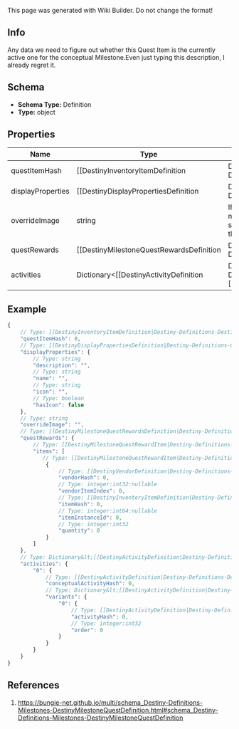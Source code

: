 <span class="wiki-builder">This page was generated with Wiki Builder. Do not change the format!</span>

## Info
Any data we need to figure out whether this Quest Item is the currently active one for the conceptual Milestone.Even just typing this description, I already regret it.

## Schema
* **Schema Type:** Definition
* **Type:** object

## Properties
Name | Type | Description
---- | ---- | -----------
questItemHash | [[DestinyInventoryItemDefinition|Destiny-Definitions-DestinyInventoryItemDefinition]]:ManifestDefinition:integer:uint32 | The item representing this Milestone quest.  Use this hash to look up the DestinyInventoryItemDefinitionfor the quest to find its steps and human readable data.
displayProperties | [[DestinyDisplayPropertiesDefinition|Destiny-Definitions-Common-DestinyDisplayPropertiesDefinition]]:Definition | The individual quests may have different definitions from the overall milestone: if there's a specific activequest, use these displayProperties instead of that of the overall DestinyMilestoneDefinition.
overrideImage | string | If populated, this image can be shown instead of the generic milestone's image when this quest is live,or it can be used to show a background image for the quest itself that differs from that of the Activityor the Milestone.
questRewards | [[DestinyMilestoneQuestRewardsDefinition|Destiny-Definitions-Milestones-DestinyMilestoneQuestRewardsDefinition]]:Definition | The rewards you will get for completing this quest, as best as we could extract them fromour data.  Sometimes, it'll be a decent amount of data.  Sometimes, it's going to be sucky.  Sorry.
activities | Dictionary&lt;[[DestinyActivityDefinition|Destiny-Definitions-DestinyActivityDefinition]]:ManifestDefinition:integer:uint32,[[DestinyMilestoneActivityDefinition|Destiny-Definitions-Milestones-DestinyMilestoneActivityDefinition]]:Definition&gt; | The full set of all possible &quot;conceptual activities&quot; that are related to this Milestone.Tiers or alternative modes of play within these conceptual activities will be defined as sub-entities.Keyed by the Conceptual Activity Hash.  Use the key to look up DestinyActivityDefinition.

## Example
```javascript
{
    // Type: [[DestinyInventoryItemDefinition|Destiny-Definitions-DestinyInventoryItemDefinition]]:ManifestDefinition:integer:uint32
    "questItemHash": 0,
    // Type: [[DestinyDisplayPropertiesDefinition|Destiny-Definitions-Common-DestinyDisplayPropertiesDefinition]]:Definition
    "displayProperties": {
        // Type: string
        "description": "",
        // Type: string
        "name": "",
        // Type: string
        "icon": "",
        // Type: boolean
        "hasIcon": false
    },
    // Type: string
    "overrideImage": "",
    // Type: [[DestinyMilestoneQuestRewardsDefinition|Destiny-Definitions-Milestones-DestinyMilestoneQuestRewardsDefinition]]:Definition
    "questRewards": {
        // Type: [[DestinyMilestoneQuestRewardItem|Destiny-Definitions-Milestones-DestinyMilestoneQuestRewardItem]]:Definition[]
        "items": [
           // Type: [[DestinyMilestoneQuestRewardItem|Destiny-Definitions-Milestones-DestinyMilestoneQuestRewardItem]]:Definition
            {
                // Type: [[DestinyVendorDefinition|Destiny-Definitions-DestinyVendorDefinition]]:ManifestDefinition:integer:uint32:nullable
                "vendorHash": 0,
                // Type: integer:int32:nullable
                "vendorItemIndex": 0,
                // Type: [[DestinyInventoryItemDefinition|Destiny-Definitions-DestinyInventoryItemDefinition]]:ManifestDefinition:integer:uint32
                "itemHash": 0,
                // Type: integer:int64:nullable
                "itemInstanceId": 0,
                // Type: integer:int32
                "quantity": 0
            }
        ]
    },
    // Type: Dictionary&lt;[[DestinyActivityDefinition|Destiny-Definitions-DestinyActivityDefinition]]:ManifestDefinition:integer:uint32,[[DestinyMilestoneActivityDefinition|Destiny-Definitions-Milestones-DestinyMilestoneActivityDefinition]]:Definition&gt;
    "activities": {
        "0": {
            // Type: [[DestinyActivityDefinition|Destiny-Definitions-DestinyActivityDefinition]]:ManifestDefinition:integer:uint32
            "conceptualActivityHash": 0,
            // Type: Dictionary&lt;[[DestinyActivityDefinition|Destiny-Definitions-DestinyActivityDefinition]]:ManifestDefinition:integer:uint32,[[DestinyMilestoneActivityVariantDefinition|Destiny-Definitions-Milestones-DestinyMilestoneActivityVariantDefinition]]:Definition&gt;
            "variants": {
                "0": {
                    // Type: [[DestinyActivityDefinition|Destiny-Definitions-DestinyActivityDefinition]]:ManifestDefinition:integer:uint32
                    "activityHash": 0,
                    // Type: integer:int32
                    "order": 0
                }
            }
        }
    }
}

```

## References
1. https://bungie-net.github.io/multi/schema_Destiny-Definitions-Milestones-DestinyMilestoneQuestDefinition.html#schema_Destiny-Definitions-Milestones-DestinyMilestoneQuestDefinition
